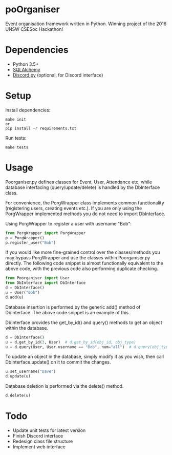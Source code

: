 # poOrganiser
Event organisation framework written in Python. Winning project of the 2016 UNSW CSESoc Hackathon!

# Dependencies
* Python 3.5+
* [SQLAlchemy](http://www.sqlalchemy.org/)
* [Discord.py](https://github.com/Rapptz/discord.py) (optional, for Discord interface)

# Setup
Install dependencies: 

    make init
    or
    pip install -r requirements.txt
 
Run tests: 

    make tests

# Usage
Poorganiser.py defines classes for Event, User, Attendance etc, while database interfacing (query/update/delete) is handled by the DbInterface class.  

For convenience, the PorgWrapper class implements common functionality (registering users, creating events etc.). If you are only using the PorgWrapper implemented methods you do not need to import DbInterface.

Using PorgWrapper to register a user with username "Bob": 

```python
from PorgWrapper import PorgWrapper
p = PorgWrapper()
p.register_user("Bob")
```
    
If you would like more fine-grained control over the classes/methods you may bypass PorgWrapper and use the classes within Poorganiser.py directly. The following code snippet is almost functionally equivalent to the above code, with the previous code also performing duplicate checking. 

```python
from Poorganiser import User
from DbInterface import DbInterface
d = DbInterface()
u = User("Bob")
d.add(u)
```

Database insertion is performed by the generic add() method of DbInterface. The above code snippet is an example of this. 

DbInterface provides the get_by_id() and query() methods to get an object within the database.

```python
d = DbInterface()
u = d.get_by_id(3, User)  # d.get_by_id(obj_id, obj_type)
u = d.query(User, User.username == "Bob", num="all")  # d.query(obj_type, filter, num)
```

To update an object in the database, simply modify it as you wish, then call DbInterface.update() on it to commit the changes.

```python
u.set_username("Dave")
d.update(u)
```

Database deletion is performed via the delete() method. 

```python
d.delete(u)
```

# Todo
* Update unit tests for latest version
* Finish Discord interface
* Redesign class file structure
* Implement web interface
